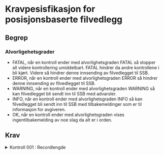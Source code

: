 # Kravpesisfikasjon for posisjonsbaserte filvedlegg

## Begrep
### Alvorligehetsgrader
* FATAL, når en kontroll ender med alvorlighetsgraden FATAL så stopper all videre kontrollering umiddelbart. FATAL hindrer da andre kontrollene i bli kjørt. Videre så hindrer denne innsending av filvedlegget til SSB.
* ERROR, når en kontroll ender med alvorlighetsgraden ERROR så hindrer denne innsending av filvedlegget til SSB.
* WARNING, når en kontroll ender med alvorlighetsgraden WARNING så kan filvedlegget bli sendt inn til SSB med advarsler.
* INFO, når en kontroll ender med alvorlighetsgraden INFO så kan filvedlegget bli sendt inn til SSB med tilbakemeldinger som er til informasjon for avgiveren.
* OK, når en kontroll ender med alvorlighetsgraden vises ingentilbakemelding av noe slag da alt er i orden.

## Krav

<details>
<summary>Kontroll 001 : Recordlengde</summary>

### Beskrivelse
**Gitt at** en har en filbeskrivelse og et filvedlegg med data<br/>
**når** en eller flere linjer i filvedlegget har en annen lengde enn beskrevet i filbeskrivelsen eller inneholder andre blanke tegn enn mellomrom<br/>
**så** gi feilmelding 'Korrigér filen slik at alle records er på (filbeskrivelse.lengde) tegn, mellomrom brukes for alle blanke posisjoner og avslutter med linjeskift. Denne feilen hindrer de andre kontrollene i å bli kjørt. Gjelder for linjene: (liste med linjenummer)'

#### Alvorlighetsgrad: FATAL

#### [Kildekode](/kontroller/src/main/kotlin/no/ssb/kostra/validation/rule/Rule001RecordLength.kt)
#### [Test](/kontroller/src/test/kotlin/no/ssb/kostra/validation/rule/Rule001RecordLengthTest.kt)
</details>

